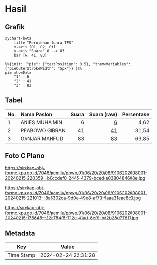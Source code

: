 # Hasil

## Grafik

```mermaid
xychart-beta
    title "Perolehan Suara TPS"
    x-axis [01, 02, 03]
    y-axis "Suara" 0 --> 83
    bar [6, 41, 83]
```

```mermaid
%%{init: {"pie": {"textPosition": 0.5}, "themeVariables": {"pieOuterStrokeWidth": "5px"}} }%%
pie showData
    "1" : 6
    "2" : 41
    "3" : 83
```

## Tabel

| No. | Nama Paslon    | Suara | Suara (raw) | Persentase |
|:--- |:-------------- | -----:| -----------:| ----------:|
| 1   | ANIES MUHAIMIN | 6     | [6][p-1]    | 4,62       |
| 2   | PRABOWO GIBRAN | 41    | [41][p-2]   | 31,54      |
| 3   | GANJAR MAHFUD  | 83    | [83][p-3]   | 63,85      |


[p-1]: https://github.com/gigit-pemilu/pemilu-2024-91-papua/blob/main/pilpres/hitung-suara/sub/91-papua/sub/06-biak-numfor/sub/20-oridek/sub/2008-animi/sub/001-tps/sub/paslon-1.txt
[p-2]: https://github.com/gigit-pemilu/pemilu-2024-91-papua/blob/main/pilpres/hitung-suara/sub/91-papua/sub/06-biak-numfor/sub/20-oridek/sub/2008-animi/sub/001-tps/sub/paslon-2.txt
[p-3]: https://github.com/gigit-pemilu/pemilu-2024-91-papua/blob/main/pilpres/hitung-suara/sub/91-papua/sub/06-biak-numfor/sub/20-oridek/sub/2008-animi/sub/001-tps/sub/paslon-3.txt

## Foto C Plano

https://sirekap-obj-formc.kpu.go.id/7046/pemilu/ppwp/91/06/20/20/08/9106202008001-20240215-220359--b0ccdef0-2445-4379-bced-a0380484608e.jpg

https://sirekap-obj-formc.kpu.go.id/7046/pemilu/ppwp/91/06/20/20/08/9106202008001-20240215-221013--8a6302ca-9d0e-49e8-af73-9aaa31eac8c3.jpg

https://sirekap-obj-formc.kpu.go.id/7046/pemilu/ppwp/91/06/20/20/08/9106202008001-20240215-175845--22c754f5-712c-41ad-8ef9-bd2b28d77817.jpg


## Metadata

| Key        | Value               |
| ---------- | ------------------- |
| Time Stamp | 2024-02-24 22:31:28 |



